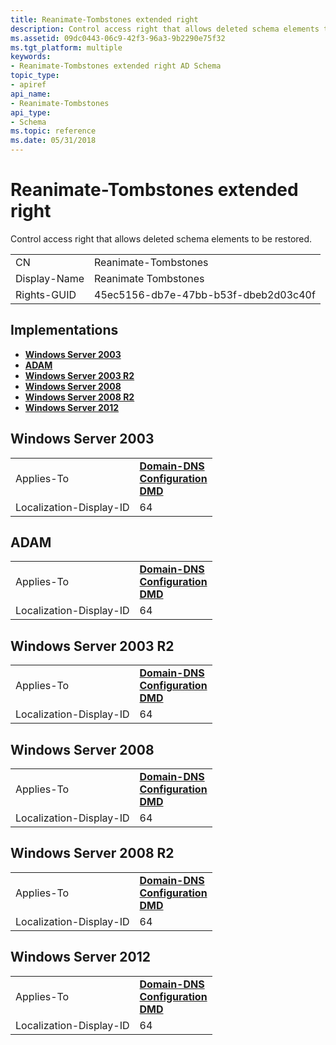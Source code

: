 ```yaml
---
title: Reanimate-Tombstones extended right
description: Control access right that allows deleted schema elements to be restored.
ms.assetid: 09dc0443-06c9-42f3-96a3-9b2290e75f32
ms.tgt_platform: multiple
keywords:
- Reanimate-Tombstones extended right AD Schema
topic_type:
- apiref
api_name:
- Reanimate-Tombstones
api_type:
- Schema
ms.topic: reference
ms.date: 05/31/2018
---
```


# Reanimate-Tombstones extended right

Control access right that allows deleted schema elements to be restored.



|              |                                      |
|--------------|--------------------------------------|
| CN           | Reanimate-Tombstones                 |
| Display-Name | Reanimate Tombstones                 |
| Rights-GUID  | 45ec5156-db7e-47bb-b53f-dbeb2d03c40f |



## Implementations

-   [**Windows Server 2003**](#windows-server-2003)
-   [**ADAM**](#adam)
-   [**Windows Server 2003 R2**](#windows-server-2003-r2)
-   [**Windows Server 2008**](#windows-server-2008)
-   [**Windows Server 2008 R2**](#windows-server-2008-r2)
-   [**Windows Server 2012**](#windows-server-2012)

## Windows Server 2003



|                         |                                                                                                                                  |
|-------------------------|----------------------------------------------------------------------------------------------------------------------------------|
| Applies-To              | [**Domain-DNS**](c-domaindns.md)<br/> [**Configuration**](c-configuration.md)<br/> [**DMD**](c-dmd.md)<br/> |
| Localization-Display-ID | 64                                                                                                                               |



## ADAM



|                         |                                                                                                                                  |
|-------------------------|----------------------------------------------------------------------------------------------------------------------------------|
| Applies-To              | [**Domain-DNS**](c-domaindns.md)<br/> [**Configuration**](c-configuration.md)<br/> [**DMD**](c-dmd.md)<br/> |
| Localization-Display-ID | 64                                                                                                                               |



## Windows Server 2003 R2



|                         |                                                                                                                                  |
|-------------------------|----------------------------------------------------------------------------------------------------------------------------------|
| Applies-To              | [**Domain-DNS**](c-domaindns.md)<br/> [**Configuration**](c-configuration.md)<br/> [**DMD**](c-dmd.md)<br/> |
| Localization-Display-ID | 64                                                                                                                               |



## Windows Server 2008



|                         |                                                                                                                                  |
|-------------------------|----------------------------------------------------------------------------------------------------------------------------------|
| Applies-To              | [**Domain-DNS**](c-domaindns.md)<br/> [**Configuration**](c-configuration.md)<br/> [**DMD**](c-dmd.md)<br/> |
| Localization-Display-ID | 64                                                                                                                               |



## Windows Server 2008 R2



|                         |                                                                                                                                  |
|-------------------------|----------------------------------------------------------------------------------------------------------------------------------|
| Applies-To              | [**Domain-DNS**](c-domaindns.md)<br/> [**Configuration**](c-configuration.md)<br/> [**DMD**](c-dmd.md)<br/> |
| Localization-Display-ID | 64                                                                                                                               |



## Windows Server 2012



|                         |                                                                                                                                  |
|-------------------------|----------------------------------------------------------------------------------------------------------------------------------|
| Applies-To              | [**Domain-DNS**](c-domaindns.md)<br/> [**Configuration**](c-configuration.md)<br/> [**DMD**](c-dmd.md)<br/> |
| Localization-Display-ID | 64                                                                                                                               |



 

 





